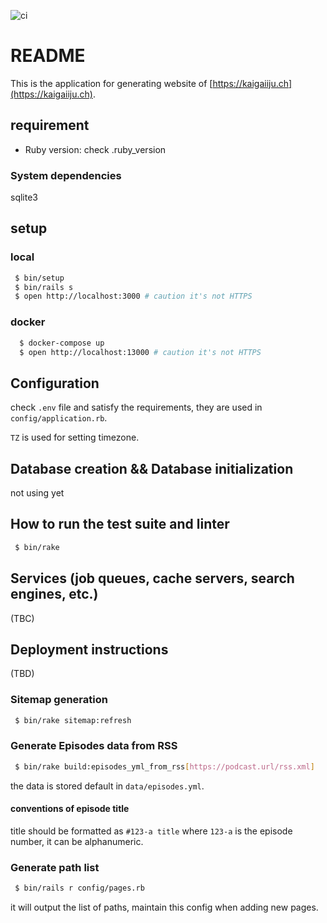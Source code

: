 ![ci](https://github.com/kaigaiijuch/website/actions/workflows/ci.yml/badge.svg)

# README

This is the application for generating website of [https://kaigaiiju.ch](https://kaigaiiju.ch).

## requirement

 * Ruby version: check .ruby_version

### System dependencies

sqlite3

## setup

### local

```bash
 $ bin/setup
 $ bin/rails s
 $ open http://localhost:3000 # caution it's not HTTPS
```

### docker

```bash
  $ docker-compose up
  $ open http://localhost:13000 # caution it's not HTTPS
```

## Configuration

check `.env` file and satisfy the requirements, they are used in `config/application.rb`.

`TZ` is used for setting timezone.

## Database creation && Database initialization

not using yet

## How to run the test suite and linter

```bash
 $ bin/rake
```

## Services (job queues, cache servers, search engines, etc.)

(TBC)

## Deployment instructions

(TBD)

### Sitemap generation

```bash
 $ bin/rake sitemap:refresh
```

### Generate Episodes data from RSS

```bash
 $ bin/rake build:episodes_yml_from_rss[https://podcast.url/rss.xml]
```

the data is stored default in `data/episodes.yml`.

#### conventions of episode title

title should be formatted as `#123-a title` where `123-a` is the episode number, it can be alphanumeric.

### Generate path list

```bash
 $ bin/rails r config/pages.rb
```

it will output the list of paths, maintain this config when adding new pages.
